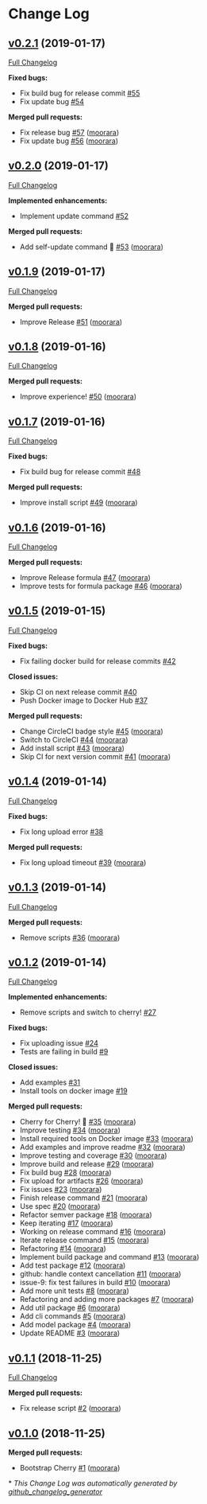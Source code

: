 # Change Log

## [v0.2.1](https://github.com/moorara/cherry/tree/v0.2.1) (2019-01-17)
[Full Changelog](https://github.com/moorara/cherry/compare/v0.2.0...v0.2.1)

**Fixed bugs:**

- Fix build bug for release commit [\#55](https://github.com/moorara/cherry/issues/55)
- Fix update bug [\#54](https://github.com/moorara/cherry/issues/54)

**Merged pull requests:**

- Fix release bug [\#57](https://github.com/moorara/cherry/pull/57) ([moorara](https://github.com/moorara))
- Fix update bug [\#56](https://github.com/moorara/cherry/pull/56) ([moorara](https://github.com/moorara))

## [v0.2.0](https://github.com/moorara/cherry/tree/v0.2.0) (2019-01-17)
[Full Changelog](https://github.com/moorara/cherry/compare/v0.1.9...v0.2.0)

**Implemented enhancements:**

- Implement update command [\#52](https://github.com/moorara/cherry/issues/52)

**Merged pull requests:**

- Add self-update command 🎉 [\#53](https://github.com/moorara/cherry/pull/53) ([moorara](https://github.com/moorara))

## [v0.1.9](https://github.com/moorara/cherry/tree/v0.1.9) (2019-01-17)
[Full Changelog](https://github.com/moorara/cherry/compare/v0.1.8...v0.1.9)

**Merged pull requests:**

- Improve Release [\#51](https://github.com/moorara/cherry/pull/51) ([moorara](https://github.com/moorara))

## [v0.1.8](https://github.com/moorara/cherry/tree/v0.1.8) (2019-01-16)
[Full Changelog](https://github.com/moorara/cherry/compare/v0.1.7...v0.1.8)

**Merged pull requests:**

- Improve experience! [\#50](https://github.com/moorara/cherry/pull/50) ([moorara](https://github.com/moorara))

## [v0.1.7](https://github.com/moorara/cherry/tree/v0.1.7) (2019-01-16)
[Full Changelog](https://github.com/moorara/cherry/compare/v0.1.6...v0.1.7)

**Fixed bugs:**

- Fix build bug for release commit [\#48](https://github.com/moorara/cherry/issues/48)

**Merged pull requests:**

- Improve install script [\#49](https://github.com/moorara/cherry/pull/49) ([moorara](https://github.com/moorara))

## [v0.1.6](https://github.com/moorara/cherry/tree/v0.1.6) (2019-01-16)
[Full Changelog](https://github.com/moorara/cherry/compare/v0.1.5...v0.1.6)

**Merged pull requests:**

- Improve Release formula [\#47](https://github.com/moorara/cherry/pull/47) ([moorara](https://github.com/moorara))
- Improve tests for formula package [\#46](https://github.com/moorara/cherry/pull/46) ([moorara](https://github.com/moorara))

## [v0.1.5](https://github.com/moorara/cherry/tree/v0.1.5) (2019-01-15)
[Full Changelog](https://github.com/moorara/cherry/compare/v0.1.4...v0.1.5)

**Fixed bugs:**

- Fix failing docker build for release commits [\#42](https://github.com/moorara/cherry/issues/42)

**Closed issues:**

- Skip CI on next release commit [\#40](https://github.com/moorara/cherry/issues/40)
- Push Docker image to Docker Hub [\#37](https://github.com/moorara/cherry/issues/37)

**Merged pull requests:**

- Change CircleCI badge style [\#45](https://github.com/moorara/cherry/pull/45) ([moorara](https://github.com/moorara))
- Switch to CircleCI [\#44](https://github.com/moorara/cherry/pull/44) ([moorara](https://github.com/moorara))
- Add install script [\#43](https://github.com/moorara/cherry/pull/43) ([moorara](https://github.com/moorara))
- Skip CI for next version commit [\#41](https://github.com/moorara/cherry/pull/41) ([moorara](https://github.com/moorara))

## [v0.1.4](https://github.com/moorara/cherry/tree/v0.1.4) (2019-01-14)
[Full Changelog](https://github.com/moorara/cherry/compare/v0.1.3...v0.1.4)

**Fixed bugs:**

- Fix long upload error [\#38](https://github.com/moorara/cherry/issues/38)

**Merged pull requests:**

- Fix long upload timeout [\#39](https://github.com/moorara/cherry/pull/39) ([moorara](https://github.com/moorara))

## [v0.1.3](https://github.com/moorara/cherry/tree/v0.1.3) (2019-01-14)
[Full Changelog](https://github.com/moorara/cherry/compare/v0.1.2...v0.1.3)

**Merged pull requests:**

- Remove scripts [\#36](https://github.com/moorara/cherry/pull/36) ([moorara](https://github.com/moorara))

## [v0.1.2](https://github.com/moorara/cherry/tree/v0.1.2) (2019-01-14)
[Full Changelog](https://github.com/moorara/cherry/compare/v0.1.1...v0.1.2)

**Implemented enhancements:**

- Remove scripts and switch to cherry! [\#27](https://github.com/moorara/cherry/issues/27)

**Fixed bugs:**

- Fix uploading issue [\#24](https://github.com/moorara/cherry/issues/24)
- Tests are failing in build [\#9](https://github.com/moorara/cherry/issues/9)

**Closed issues:**

- Add examples [\#31](https://github.com/moorara/cherry/issues/31)
- Install tools on docker image [\#19](https://github.com/moorara/cherry/issues/19)

**Merged pull requests:**

- Cherry for Cherry! 🎉 [\#35](https://github.com/moorara/cherry/pull/35) ([moorara](https://github.com/moorara))
- Improve testing [\#34](https://github.com/moorara/cherry/pull/34) ([moorara](https://github.com/moorara))
- Install required tools on Docker image [\#33](https://github.com/moorara/cherry/pull/33) ([moorara](https://github.com/moorara))
- Add examples and improve readme [\#32](https://github.com/moorara/cherry/pull/32) ([moorara](https://github.com/moorara))
- Improve testing and coverage [\#30](https://github.com/moorara/cherry/pull/30) ([moorara](https://github.com/moorara))
- Improve build and release [\#29](https://github.com/moorara/cherry/pull/29) ([moorara](https://github.com/moorara))
- Fix build bug [\#28](https://github.com/moorara/cherry/pull/28) ([moorara](https://github.com/moorara))
- Fix upload for artifacts [\#26](https://github.com/moorara/cherry/pull/26) ([moorara](https://github.com/moorara))
- Fix issues [\#23](https://github.com/moorara/cherry/pull/23) ([moorara](https://github.com/moorara))
- Finish release command [\#21](https://github.com/moorara/cherry/pull/21) ([moorara](https://github.com/moorara))
- Use spec [\#20](https://github.com/moorara/cherry/pull/20) ([moorara](https://github.com/moorara))
- Refactor semver package [\#18](https://github.com/moorara/cherry/pull/18) ([moorara](https://github.com/moorara))
- Keep iterating [\#17](https://github.com/moorara/cherry/pull/17) ([moorara](https://github.com/moorara))
- Working on release command [\#16](https://github.com/moorara/cherry/pull/16) ([moorara](https://github.com/moorara))
- Iterate release command [\#15](https://github.com/moorara/cherry/pull/15) ([moorara](https://github.com/moorara))
- Refactoring [\#14](https://github.com/moorara/cherry/pull/14) ([moorara](https://github.com/moorara))
- Implement build package and command [\#13](https://github.com/moorara/cherry/pull/13) ([moorara](https://github.com/moorara))
- Add test package [\#12](https://github.com/moorara/cherry/pull/12) ([moorara](https://github.com/moorara))
- github: handle context cancellation [\#11](https://github.com/moorara/cherry/pull/11) ([moorara](https://github.com/moorara))
- issue-9: fix test failures in build [\#10](https://github.com/moorara/cherry/pull/10) ([moorara](https://github.com/moorara))
- Add more unit tests [\#8](https://github.com/moorara/cherry/pull/8) ([moorara](https://github.com/moorara))
- Refactoring and adding more packages [\#7](https://github.com/moorara/cherry/pull/7) ([moorara](https://github.com/moorara))
- Add util package [\#6](https://github.com/moorara/cherry/pull/6) ([moorara](https://github.com/moorara))
- Add cli commands [\#5](https://github.com/moorara/cherry/pull/5) ([moorara](https://github.com/moorara))
- Add model package [\#4](https://github.com/moorara/cherry/pull/4) ([moorara](https://github.com/moorara))
- Update README [\#3](https://github.com/moorara/cherry/pull/3) ([moorara](https://github.com/moorara))

## [v0.1.1](https://github.com/moorara/cherry/tree/v0.1.1) (2018-11-25)
[Full Changelog](https://github.com/moorara/cherry/compare/v0.1.0...v0.1.1)

**Merged pull requests:**

- Fix release script [\#2](https://github.com/moorara/cherry/pull/2) ([moorara](https://github.com/moorara))

## [v0.1.0](https://github.com/moorara/cherry/tree/v0.1.0) (2018-11-25)
**Merged pull requests:**

- Bootstrap Cherry [\#1](https://github.com/moorara/cherry/pull/1) ([moorara](https://github.com/moorara))



\* *This Change Log was automatically generated by [github_changelog_generator](https://github.com/skywinder/Github-Changelog-Generator)*